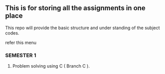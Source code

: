 ## This is for storing all the assignments in one place

This repo will provide the basic structure and under standing
of the subject codes.

refer this menu

### SEMESTER 1
1. Problem solving using C ( Branch C ).
